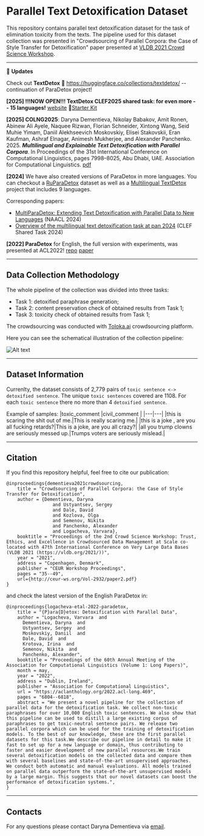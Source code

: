 # Parallel Text Detoxification Dataset
This repository contains parallel text detoxification dataset for the task of elimination toxicity from the texts. The pipeline used for this dataset collection was presented in "Crowdsourcing of Parallel Corpora: the Case of Style Transfer for Detoxification" paper presented at [VLDB 2021 Crowd Science Workshop](https://crowdscience.ai/conference_events/vldb21).

***
📰 **Updates**

Check out **TextDetox** 🤗 https://huggingface.co/collections/textdetox/ -- continuation of ParaDetox project!

**[2025] !!!NOW OPEN!!! TextDetox CLEF2025 shared task: for even more -- 15 languages!** [website](https://pan.webis.de/clef25/pan25-web/text-detoxification.html) 🤗[Starter Kit](https://huggingface.co/collections/textdetox/)

**[2025] COLNG2025**: Daryna Dementieva, Nikolay Babakov, Amit Ronen, Abinew Ali Ayele, Naquee Rizwan, Florian Schneider, Xintong Wang, Seid Muhie Yimam, Daniil Alekhseevich Moskovskiy, Elisei Stakovskii, Eran Kaufman, Ashraf Elnagar, Animesh Mukherjee, and Alexander Panchenko. 2025. ***Multilingual and Explainable Text Detoxification with Parallel Corpora***. In Proceedings of the 31st International Conference on Computational Linguistics, pages 7998–8025, Abu Dhabi, UAE. Association for Computational Linguistics. [pdf](https://aclanthology.org/2025.coling-main.535/)

**[2024]** We have also created versions of ParaDetox in more languages. You can checkout a [RuParaDetox](https://huggingface.co/datasets/s-nlp/ru_paradetox) dataset as well as a [Multilingual TextDetox](https://huggingface.co/textdetox) project that includes 9 languages.

Corresponding papers:
* [MultiParaDetox: Extending Text Detoxification with Parallel Data to New Languages](https://aclanthology.org/2024.naacl-short.12/) (NAACL 2024)
* [Overview of the multilingual text detoxification task at pan 2024](https://ceur-ws.org/Vol-3740/paper-223.pdf) (CLEF Shared Task 2024)

**[2022] ParaDetox** for English, the full version with experiments, was presented at ACL2022! [repo](https://github.com/s-nlp/paradetox/tree/main) [paper](https://aclanthology.org/2022.acl-long.469/)
***

## Data Collection Methodology
The whole pipeline of the collection was divided into three tasks:
- Task 1: detoxified paraphrase generation;
- Task 2: content preservation check of obtained results from Task 1;
- Task 3: toxicity check of obtained results from Task 1;

The crowdsourcing was conducted with [Toloka.ai](https://toloka.ai) crowdsourcing platform.

Here you can see the schematical illustration of the collection pipeline:

![Alt text](https://github.com/skoltech-nlp/parallel_detoxification_dataset/blob/main/collection_pipeline_small.jpg)

***

## Dataset Information

Currenlty, the dataset consists of 2,779 pairs of `toxic sentence <-> detoxified sentence`. The unique `toxic sentences` covered are 1108. For each `toxic sentence` there no more than 4 `detoxified sentence`.

Example of samples:
|toxic_comment   |civil_comment   |
|---|---|
|this is scaring the shit out of me.|This is really scaring me.|
|this is a joke , are you all fucking retards?|This is a joke, are you all crazy?|
|all you trump clowns are seriously messed up.|Trumps voters are seriously mislead.|

***

## Citation

If you find this repository helpful, feel free to cite our publication:
```
@inproceedings{dementieva2021crowdsourcing,
    title = "Crowdsourcing of Parallel Corpora: the Case of Style Transfer for Detoxification",
    author = {Dementieva, Daryna
                 and Ustyantsev, Sergey
                 and Dale, David 
                 and Kozlova, Olga
                 and Semenov, Nikita
                 and Panchenko, Alexander
                 and Logacheva, Varvara},
    booktitle = "Proceedings of the 2nd Crowd Science Workshop: Trust, Ethics, and Excellence in Crowdsourced Data Management at Scale co-located with 47th International Conference on Very Large Data Bases (VLDB 2021 (https://vldb.org/2021/))",
    year = "2021",
    address = "Copenhagen, Denmark",
    publisher = "CEUR Workshop Proceedings",
    pages = "35--49",
    url={http://ceur-ws.org/Vol-2932/paper2.pdf}
}
```
and check the latest version of the English ParaDetox in:
```
@inproceedings{logacheva-etal-2022-paradetox,
    title = "{P}ara{D}etox: Detoxification with Parallel Data",
    author = "Logacheva, Varvara  and
      Dementieva, Daryna  and
      Ustyantsev, Sergey  and
      Moskovskiy, Daniil  and
      Dale, David  and
      Krotova, Irina  and
      Semenov, Nikita  and
      Panchenko, Alexander",
    booktitle = "Proceedings of the 60th Annual Meeting of the Association for Computational Linguistics (Volume 1: Long Papers)",
    month = may,
    year = "2022",
    address = "Dublin, Ireland",
    publisher = "Association for Computational Linguistics",
    url = "https://aclanthology.org/2022.acl-long.469",
    pages = "6804--6818",
    abstract = "We present a novel pipeline for the collection of parallel data for the detoxification task. We collect non-toxic paraphrases for over 10,000 English toxic sentences. We also show that this pipeline can be used to distill a large existing corpus of paraphrases to get toxic-neutral sentence pairs. We release two parallel corpora which can be used for the training of detoxification models. To the best of our knowledge, these are the first parallel datasets for this task.We describe our pipeline in detail to make it fast to set up for a new language or domain, thus contributing to faster and easier development of new parallel resources.We train several detoxification models on the collected data and compare them with several baselines and state-of-the-art unsupervised approaches. We conduct both automatic and manual evaluations. All models trained on parallel data outperform the state-of-the-art unsupervised models by a large margin. This suggests that our novel datasets can boost the performance of detoxification systems.",
}
```

***

## Contacts

For any questions please contact Daryna Dementieva via [email](mailto:dardem96@gmail.com).
